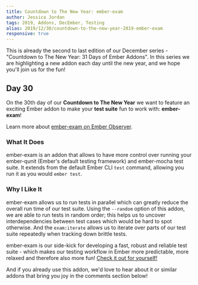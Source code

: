 ```yaml
---
title: Countdown to The New Year: ember-exam
author: Jessica Jordan
tags: 2019, Addons, DecEmber, Testing
alias: 2019/12/30/countdown-to-the-new-year-2019-ember-exam
responsive: true
---
```


This is already the second to last edition of our December series - "Countdown to The New Year: 31 Days of Ember Addons". In this series we are highlighting a new addon each day until the new year, and we hope you'll join us for the fun!

## Day 30

On the 30th day of our **Countdown to The New Year** we want to feature an exciting Ember addon to make your **test suite** fun to work with: **ember-exam**!

Learn more about [ember-exam on Ember Observer](https://emberobserver.com/addons/ember-exam).

### What It Does

ember-exam is an addon that allows to have more control over running your ember-qunit (Ember's default testing framework) and ember-mocha test suite. It extends from the default Ember CLI `test` command, allowing you run it as you would `ember test`.

### Why I Like It

ember-exam allows us to run tests in parallel which can greatly reduce the overall run time of our test suite. Using the `--random` option of this addon, we are able to run tests in random order; this helps us to uncover interdependencies between test cases which would be hard to spot otherwise. And the `exam:iterate` allows us to iterate over parts of our test suite repeatedly when tracking down brittle tests.

ember-exam is our side-kick for developing a fast, robust and reliable test suite - which makes our testing workflow in Ember more predictable, more relaxed and therefore also more fun! [Check it out for yourself!](https://emberobserver.com/addons/ember-exam)

And if you already use this addon, we'd love to hear about it or similar addons that bring you joy in the comments section below!
